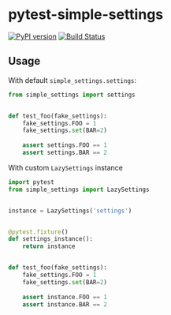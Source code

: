# pytest-simple-settings

[![PyPI version](https://badge.fury.io/py/pytest-simple-settings.svg)](https://pypi.org/project/pytest-simple-settings/) [![Build Status](https://travis-ci.org/tkukushkin/pytest-simple-settings.svg?branch=master)](https://travis-ci.org/tkukushkin/pytest-simple-settings)

## Usage

With default `simple_settings.settings`:

```python
from simple_settings import settings


def test_foo(fake_settings):
    fake_settings.FOO = 1
    fake_settings.set(BAR=2)
    
    assert settings.FOO == 1
    assert settings.BAR == 2
```

With custom `LazySettings` instance
```python
import pytest
from simple_settings import LazySettings


instance = LazySettings('settings')


@pytest.fixture()
def settings_instance():
    return instance


def test_foo(fake_settings):
    fake_settings.FOO = 1
    fake_settings.set(BAR=2)
    
    assert instance.FOO == 1
    assert instance.BAR == 2
```
